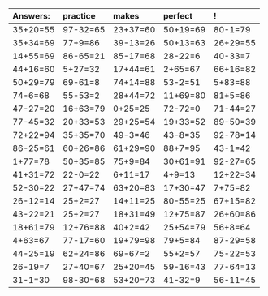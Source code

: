 | Answers: | practice | makes | perfect | ! |
| :--- | :--- | :--- | :--- | :--- |
| 35+20=55 | 97-32=65 | 23+37=60 | 50+19=69 | 80-1=79 | 
| 35+34=69 | 77+9=86 | 39-13=26 | 50+13=63 | 26+29=55 | 
| 14+55=69 | 86-65=21 | 85-17=68 | 28-22=6 | 40-33=7 | 
| 44+16=60 | 5+27=32 | 17+44=61 | 2+65=67 | 66+16=82 | 
| 50+29=79 | 69-61=8 | 74+14=88 | 53-2=51 | 5+83=88 | 
| 74-6=68 | 55-53=2 | 28+44=72 | 11+69=80 | 81+5=86 | 
| 47-27=20 | 16+63=79 | 0+25=25 | 72-72=0 | 71-44=27 | 
| 77-45=32 | 20+33=53 | 29+25=54 | 19+33=52 | 89-50=39 | 
| 72+22=94 | 35+35=70 | 49-3=46 | 43-8=35 | 92-78=14 | 
| 86-25=61 | 60+26=86 | 61+29=90 | 88+7=95 | 43-1=42 | 
| 1+77=78 | 50+35=85 | 75+9=84 | 30+61=91 | 92-27=65 | 
| 41+31=72 | 22-0=22 | 6+11=17 | 4+9=13 | 12+22=34 | 
| 52-30=22 | 27+47=74 | 63+20=83 | 17+30=47 | 7+75=82 | 
| 26-12=14 | 25+2=27 | 14+11=25 | 80-55=25 | 67+15=82 | 
| 43-22=21 | 25+2=27 | 18+31=49 | 12+75=87 | 26+60=86 | 
| 18+61=79 | 12+76=88 | 40+2=42 | 25+54=79 | 56+8=64 | 
| 4+63=67 | 77-17=60 | 19+79=98 | 79+5=84 | 87-29=58 | 
| 44-25=19 | 62+24=86 | 69-67=2 | 55+2=57 | 75-22=53 | 
| 26-19=7 | 27+40=67 | 25+20=45 | 59-16=43 | 77-64=13 | 
| 31-1=30 | 98-30=68 | 53+20=73 | 41-32=9 | 56-11=45 | 
